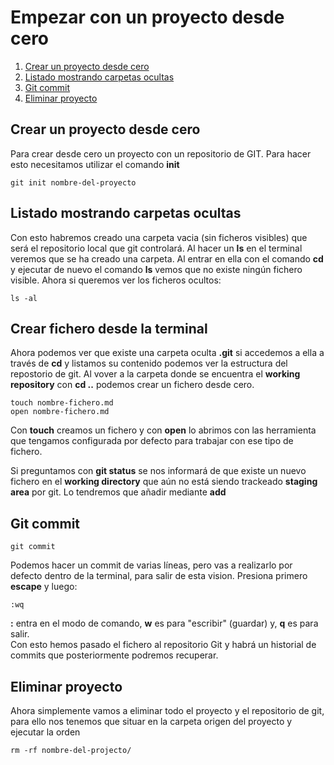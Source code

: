 # Empezar con un proyecto desde cero

1. [Crear un proyecto desde cero](#crear-un-proyecto-desde-cero)
2. [Listado mostrando carpetas ocultas](#listado-mostrando-carpetas-ocultas)
3. [Git commit](#git-commit)
4. [Eliminar proyecto](#eliminar-proyecto)

## Crear un proyecto desde cero

Para crear desde cero un proyecto con un repositorio de GIT. Para hacer esto necesitamos utilizar el comando **init**
```
git init nombre-del-proyecto
```
## Listado mostrando carpetas ocultas

Con esto habremos creado una carpeta vacia (sin ficheros visibles) que será el repositorio local que git controlará. Al hacer un **ls** en el terminal veremos que se ha creado una carpeta. Al entrar en ella con el comando **cd** y ejecutar de nuevo el comando **ls** vemos que no existe ningún fichero visible. Ahora si queremos ver los ficheros ocultos:
```
ls -al
```
## Crear fichero desde la terminal

Ahora podemos ver que existe una carpeta oculta **.git** si accedemos a ella a través de **cd** y listamos su contenido podemos ver la estructura del repostorio de git. Al vover a la carpeta donde se encuentra el **working repository** con **cd ..** podemos crear un fichero desde cero.

```
touch nombre-fichero.md
open nombre-fichero.md
```

Con **touch** creamos un fichero y con **open** lo abrimos con las herramienta que tengamos configurada por defecto para trabajar con ese tipo de fichero.

Si preguntamos con **git status** se nos informará de que existe un nuevo fichero en el **working directory** que aún no está siendo trackeado **staging area** por git. Lo tendremos que añadir mediante **add**

## Git commit

```
git commit
```

Podemos hacer un commit de varias líneas, pero vas a realizarlo por defecto dentro de la terminal, para salir de esta vision. Presiona primero **escape** y luego:

```
:wq
```
**:** entra en el modo de comando, **w** es para "escribir" (guardar) y, **q** es para salir.  
Con esto hemos pasado el fichero al repositorio Git y habrá un historial de commits que posteriormente podremos recuperar.

## Eliminar proyecto

Ahora simplemente vamos a eliminar todo el proyecto y el repositorio de git, para ello nos tenemos que situar en la carpeta origen del proyecto y ejecutar la orden
```
rm -rf nombre-del-projecto/
```